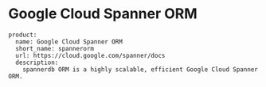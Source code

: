 # Google Cloud Spanner ORM

```
product:
  name: Google Cloud Spanner ORM
  short_name: spannerorm
  url: https://cloud.google.com/spanner/docs
  description:
    spannerdb ORM is a highly scalable, efficient Google Cloud Spanner ORM.
```
